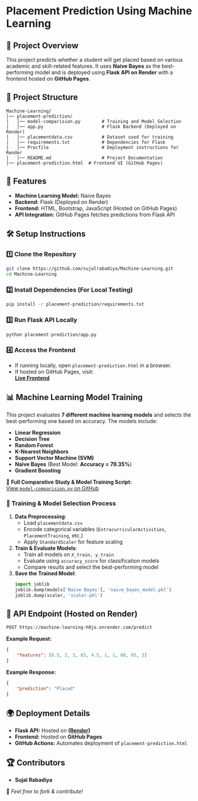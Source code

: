 # Placement Prediction Using Machine Learning

## 🚀 Project Overview
This project predicts whether a student will get placed based on various academic and skill-related features. It uses **Naive Bayes** as the best-performing model and is deployed using **Flask API on Render** with a frontend hosted on **GitHub Pages**.

## 📂 Project Structure
```
Machine-Learning/
│── placement-prediction/
|   │── model-comparision.py        # Training and Model Selection
|   │── app.py                      # Flask Backend (Deployed on Render)
|   │── placementdata.csv           # Dataset used for training
|   │── requirements.txt            # Dependencies for Flask
|   │── Procfile                    # Deployment instructions for Render
|   │── README.md                   # Project Documentation
│── placement-prediction.html  # Frontend UI (GitHub Pages)
```

## 🎯 Features
- **Machine Learning Model:** Naive Bayes
- **Backend:** Flask (Deployed on Render)
- **Frontend:** HTML, Bootstrap, JavaScript (Hosted on GitHub Pages)
- **API Integration:** GitHub Pages fetches predictions from Flask API

## 🛠️ Setup Instructions
### 1️⃣ Clone the Repository
```sh
git clone https://github.com/sujalrabadiya/Machine-Learning.git
cd Machine-Learning
```
### 2️⃣ Install Dependencies (For Local Testing)
```sh
pip install -r placement-prediction/requirements.txt
```
### 3️⃣ Run Flask API Locally
```sh
python placement-prediction/app.py
```
### 4️⃣ Access the Frontend
- If running locally, open `placement-prediction.html` in a browser.
- If hosted on GitHub Pages, visit:  
  **[Live Frontend](https://sujalrabadiya.github.io/Machine-Learning/placement-prediction.html)**

## 📊 Machine Learning Model Training
This project evaluates **7 different machine learning models** and selects the best-performing one based on accuracy. The models include:
- **Linear Regression**
- **Decision Tree**
- **Random Forest**
- **K-Nearest Neighbors**
- **Support Vector Machine (SVM)**
- **Naive Bayes** (Best Model: **Accuracy = 79.35%**)
- **Gradient Boosting**

📌 **Full Comparative Study & Model Training Script:**  
[View `model-comparision.py` on GitHub](https://github.com/sujalrabadiya/Machine-Learning/blob/main/placement-prediction/model-comparision.py)

### 🔹 Training & Model Selection Process
1. **Data Preprocessing**:
   - Load `placementdata.csv`
   - Encode categorical variables (`ExtracurricularActivities`, `PlacementTraining`, etc.)
   - Apply `StandardScaler` for feature scaling
2. **Train & Evaluate Models**:
   - Train all models on `X_train, y_train`
   - Evaluate using `accuracy_score` for classification models
   - Compare results and select the best-performing model
3. **Save the Trained Model**:
   ```python
   import joblib
   joblib.dump(models['Naive Bayes'], 'naive_bayes_model.pkl')
   joblib.dump(scaler, 'scaler.pkl')
   ```

## 🔗 API Endpoint (Hosted on Render)
```sh
POST https://machine-learning-h0jo.onrender.com/predict
```
**Example Request:**
```json
{
    "features": [8.5, 2, 3, 85, 4.5, 1, 1, 80, 85, 3]
}
```
**Example Response:**
```json
{
    "prediction": "Placed"
}
```

## 🌍 Deployment Details
- **Flask API:** Hosted on **([Render](https://render.com/))** 
- **Frontend:** Hosted on **GitHub Pages**
- **GitHub Actions:** Automates deployment of `placement-prediction.html`

## 🏆 Contributors
- **Sujal Rabadiya**

🚀 *Feel free to fork & contribute!*

